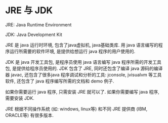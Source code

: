 # JRE 与 JDK

JRE: Java Runtime Environment

JDK: Java Development Kit 

JRE 是 java 运行时环境, 包含了java虚拟机, java基础类库. 用 java 语言编写的程序运行所需要的软件环境, 是提供给想运行 java 程序的用户使用的. 

JDK 是 java 开发工具包, 是程序员使用 java 语言编写 java 程序所需的开发工具包, 是提供给程序员使用的. JDK 包含了 JRE, 同时还包含了编译 java 源码的编译器 javac, 还包含了很多java 程序调试和分析的工具: jconsole, jvisualvm 等工具软件, 还包含了 java 程序编写所需的文档和 demo 例子.

如果你需要运行 java 程序, 只需安装 JRE 就可以了. 如果你需要编写 java 程序, 需要安装 JDK.

JRE 根据不同操作系统 (如: windows, linux等) 和不同 JRE 提供商 (IBM, ORACLE等) 有很多版本.

